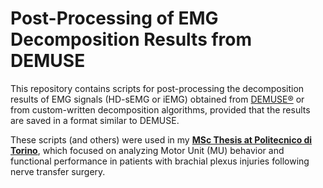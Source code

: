 # Post-Processing of EMG Decomposition Results from DEMUSE

This repository contains scripts for post-processing the decomposition results of EMG signals (HD-sEMG or iEMG) obtained from [DEMUSE®](https://demuse.feri.um.si/) or from custom-written decomposition algorithms, provided that the results are saved in a format similar to DEMUSE.

These scripts (and others) were used in my [**MSc Thesis at Politecnico di Torino**](https://webthesis.biblio.polito.it/33655/), which focused on analyzing Motor Unit (MU) behavior and functional performance in patients with brachial plexus injuries following nerve transfer surgery.
